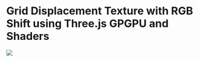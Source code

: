 # Grid Displacement Texture with RGB Shift using Three.js GPGPU and Shaders

![](https://github.com/AshtonYoon/GPGPU-grid-displacement-texture/blob/main/public/preview.gif)
